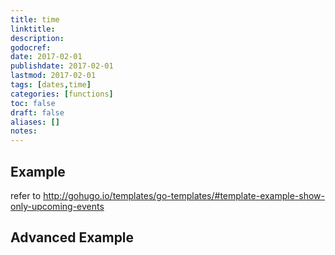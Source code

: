 ```yaml
---
title: time
linktitle:
description:
godocref:
date: 2017-02-01
publishdate: 2017-02-01
lastmod: 2017-02-01
tags: [dates,time]
categories: [functions]
toc: false
draft: false
aliases: []
notes:
---
```


## Example

refer to http://gohugo.io/templates/go-templates/#template-example-show-only-upcoming-events

## Advanced Example

